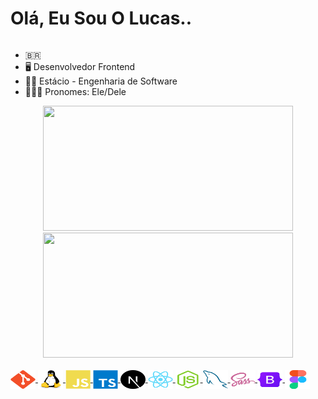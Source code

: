 <h1>Olá, Eu Sou O Lucas..</h1>
 
<div style="display: flex;">
  <ul>
     <li> 🇧🇷 </li>
     <li> 🖥️ Desenvolvedor Frontend </li>
     <li> ✍🏾 Estácio - Engenharia de Software </li>
     <li> 🙍🏾‍♂️ Pronomes: Ele/Dele </li>
  </ul>
</div>

<div align="center">
  <a href="https://github.com/lucaslimadesouza">
  <img width="400px" height="200em" src="https://github-readme-stats.vercel.app/api?username=lucaslimadesouza&show_icons=true&theme=onedark&include_all_commits=true&count_private=true"/>
 
  <img width="400px" height="200em" src="https://github-readme-stats.vercel.app/api/top-langs/?username=lucaslimadesouza&layout=compact&langs_count=7&theme=onedark"/>
</div>

<div style="display: inline_block"><br>
  <img align="center" alt="Lucas-HTML" height="30" width="40" src="https://raw.githubusercontent.com/devicons/devicon/master/icons/git/git-original.svg">
  <img align="center" alt="Lucas-CSS" height="30" width="40" src="https://raw.githubusercontent.com/devicons/devicon/master/icons/linux/linux-original.svg">
  <img align="center" alt="Lucas-Js" height="30" width="40" src="https://raw.githubusercontent.com/devicons/devicon/master/icons/javascript/javascript-plain.svg">
  <img align="center" alt="Lucas-React" height="30" width="40" src="https://raw.githubusercontent.com/devicons/devicon/master/icons/typescript/typescript-original.svg">
 <img align="center" alt="Lucas-React" height="30" width="40" src="https://raw.githubusercontent.com/devicons/devicon/master/icons/nextjs/nextjs-original.svg">
   <img align="center" alt="Lucas-React" height="30" width="40" src="https://raw.githubusercontent.com/devicons/devicon/master/icons/react/react-original.svg">
   <img align="center" alt="Lucas-React" height="30" width="40" src="https://raw.githubusercontent.com/devicons/devicon/master/icons/nodejs/nodejs-original.svg">
   <img align="center" alt="Lucas-React" height="30" width="40" src="https://raw.githubusercontent.com/devicons/devicon/master/icons/mysql/mysql-original.svg">
   <img align="center" alt="Lucas-React" height="30" width="40" src="https://raw.githubusercontent.com/devicons/devicon/master/icons/sass/sass-original.svg">
  <img align="center" alt="Lucas-React" height="30" width="40" src="https://raw.githubusercontent.com/devicons/devicon/master/icons/bootstrap/bootstrap-original.svg">
  <img align="center" alt="Lucas-React" height="30" width="40" src="https://raw.githubusercontent.com/devicons/devicon/master/icons/figma/figma-original.svg">
</div>

##


<a href="https://web.whatsapp.com/send?phone=5521981055096" target="_blank"><img class="social-img" src="https://img.shields.io/badge/WhatsApp-25D366?style=for-the-badge&logo=whatsapp&logoColor=white" alt=""></a>


